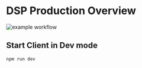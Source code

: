 # DSP Production Overview

![example workflow](https://github.com/batchmode/dsp-production-overview/actions/workflows/publish.yml/badge.svg)

## Start Client in Dev mode

`npm run dev`